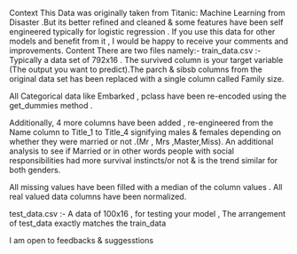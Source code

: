 Context
This Data was originally taken from Titanic: Machine Learning from Disaster .But its better refined and cleaned & some features have been self engineered typically for logistic regression . If you use this data for other models and benefit from it , I would be happy to receive your comments and improvements.
Content
There are two files namely:- train_data.csv :- Typically a data set of 792x16 . The survived column is your target variable (The output you want to predict).The parch & sibsb columns from the original data set has been replaced with a single column called Family size.

All Categorical data like Embarked , pclass have been re-encoded using the get_dummies method .

Additionally, 4 more columns have been added , re-engineered from the Name column to Title_1 to Title_4 signifying males & females depending on whether they were married or not .(Mr , Mrs ,Master,Miss). An additional analysis to see if Married or in other words people with social responsibilities had more survival instincts/or not & is the trend similar for both genders.

All missing values have been filled with a median of the column values . All real valued data columns have been normalized.

test_data.csv :- A data of 100x16 , for testing your model , The arrangement of test_data exactly matches the train_data

I am open to feedbacks & suggesstions
